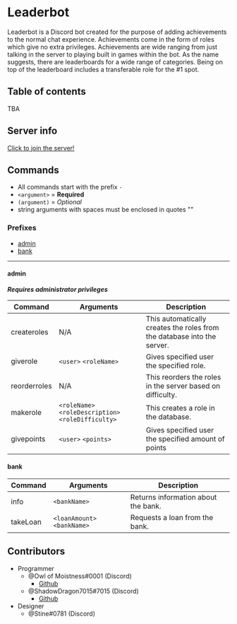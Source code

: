 # Leaderbot

Leaderbot is a Discord bot created for the purpose of adding achievements to the normal chat experience. Achievements come in the form of roles which give no extra privileges. Achievements are wide ranging from just talking in the server to playing built in games within the bot. As the name suggests, there are leaderboards for a wide range of categories. Being on top of the leaderboard includes a transferable role for the #1 spot.

## Table of contents

TBA

## Server info

[Click to join the server!](https://discord.gg/CV7feUx)

## Commands

 - All commands start with the prefix `-` 
 - `<argument>` = **Required**
 - `(argument)` = *Optional*
 - string arguments with spaces must be enclosed in quotes ""

### Prefixes
- [admin](#admin)
- [bank](#bank)

---

#### admin
***Requires administrator privileges***

| Command | Arguments | Description |
|--|--|--|
| createroles | N/A | This automatically creates the roles from the database into the server. |
| giverole | `<user>` `<roleName>` | Gives specified user the specified role. |
| reorderroles | N/A | This reorders the roles in the server based on difficulty. |
| makerole | `<roleName>` `<roleDescription>` `<roleDifficulty>` | This creates a role in the database. |
| givepoints | `<user>` `<points>` | Gives specified user the specified amount of points |

#### bank
| Command | Arguments | Description |
|--|--|--|
| info | `<bankName>` | Returns information about the bank. |
| takeLoan | `<loanAmount>` `<bankName>` | Requests a loan from the bank. |


## Contributors

- Programmer
	 - @Owl of Moistness#0001 (Discord)
		 - [Github](https://github.com/cesarsld)
	 - @ShadowDragon7015#7015 (Discord)
		 - [Github](https://github.com/ShadowDragon7015)
 - Designer
	 - @Stine#0781 (Discord)
